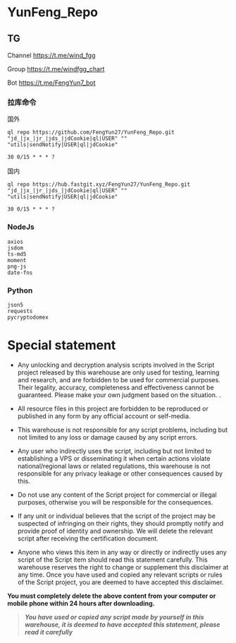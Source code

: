 # YunFeng_Repo
## TG
Channel  https://t.me/wind_fgg

Group  https://t.me/windfgg_chart

Bot https://t.me/FengYun7_bot
### 拉库命令

国外
```shell
ql repo https://github.com/FengYun27/YunFeng_Repo.git "jd_|jx_|jr_|jds_|jdCookie|ql|USER" "" "utils|sendNotify|USER|ql|jdCookie"

30 0/15 * * * ? 
```

国内

```shell
ql repo https://hub.fastgit.xyz/FengYun27/YunFeng_Repo.git "jd_|jx_|jr_|jds_|jdCookie|ql|USER" "" "utils|sendNotify|USER|ql|jdCookie"

30 0/15 * * * ? 
```

### NodeJs
```
axios
jsdom
ts-md5
moment
png-js
date-fns
```
### Python
```
json5
requests
pycryptodomex
```

# Special statement
* Any unlocking and decryption analysis scripts involved in the Script project released by this warehouse are only used for testing, learning and research, and are forbidden to be used for commercial purposes. Their legality, accuracy, completeness and effectiveness cannot be guaranteed. Please make your own judgment based on the situation. .

* All resource files in this project are forbidden to be reproduced or published in any form by any official account or self-media.

* This warehouse is not responsible for any script problems, including but not limited to any loss or damage caused by any script errors.

* Any user who indirectly uses the script, including but not limited to establishing a VPS or disseminating it when certain actions violate national/regional laws or related regulations, this warehouse is not responsible for any privacy leakage or other consequences caused by this.

* Do not use any content of the Script project for commercial or illegal purposes, otherwise you will be responsible for the consequences.

* If any unit or individual believes that the script of the project may be suspected of infringing on their rights, they should promptly notify and provide proof of identity and ownership. We will delete the relevant script after receiving the certification document.

* Anyone who views this item in any way or directly or indirectly uses any script of the Script item should read this statement carefully. This warehouse reserves the right to change or supplement this disclaimer at any time. Once you have used and copied any relevant scripts or rules of the Script project, you are deemed to have accepted this disclaimer.

 **You must completely delete the above content from your computer or mobile phone within 24 hours after downloading.**  </br>
> ***You have used or copied any script made by yourself in this warehouse, it is deemed to have accepted this statement, please read it carefully*** 
